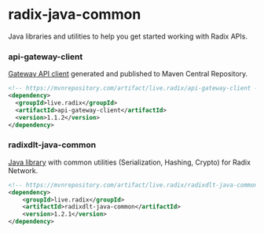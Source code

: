# radix-java-common

Java libraries and utilities to help you get started working with Radix APIs.

### api-gateway-client
[Gateway API client](api-gateway-client) generated and published to Maven Central Repository.

```xml
<!-- https://mvnrepository.com/artifact/live.radix/api-gateway-client -->
<dependency>
  <groupId>live.radix</groupId>
  <artifactId>api-gateway-client</artifactId>
  <version>1.1.2</version>
</dependency>
```

### radixdlt-java-common
[Java library](radixdlt-java-common) with common utilities (Serialization, Hashing, Crypto) for Radix Network.

```xml
<!-- https://mvnrepository.com/artifact/live.radix/radixdlt-java-common -->
<dependency>
    <groupId>live.radix</groupId>
    <artifactId>radixdlt-java-common</artifactId>
    <version>1.2.1</version>
</dependency>
```